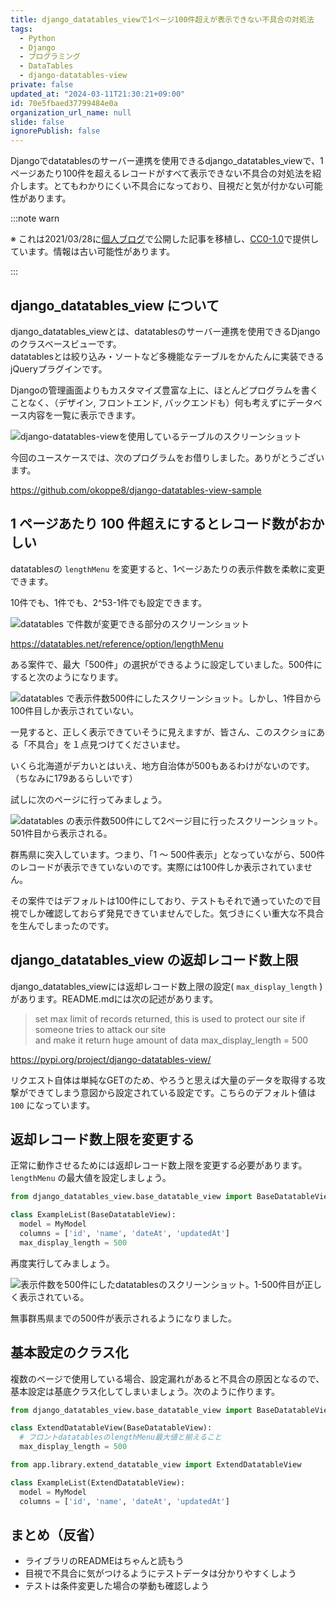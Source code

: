 ```yaml
---
title: django_datatables_viewで1ページ100件超えが表示できない不具合の対処法
tags:
  - Python
  - Django
  - プログラミング
  - DataTables
  - django-datatables-view
private: false
updated_at: "2024-03-11T21:30:21+09:00"
id: 70e5fbaed37799484e0a
organization_url_name: null
slide: false
ignorePublish: false
---
```


Djangoでdatatablesのサーバー連携を使用できるdjango_datatables_viewで、1ページあたり100件を超えるレコードがすべて表示できない不具合の対処法を紹介します。とてもわかりにくい不具合になっており、目視だと気が付かない可能性があります。

:::note warn

※ これは2021/03/28に[個人ブログ](https://bicstone.me)で公開した記事を移植し、[CC0-1.0](https://creativecommons.org/publicdomain/zero/1.0/deed.ja)で提供しています。情報は古い可能性があります。

:::

## django_datatables_view について

django_datatables_viewとは、datatablesのサーバー連携を使用できるDjangoのクラスベースビューです。  
datatablesとは絞り込み・ソートなど多機能なテーブルをかんたんに実装できるjQueryプラグインです。

Djangoの管理画面よりもカスタマイズ豊富な上に、ほとんどプログラムを書くことなく、（デザイン, フロントエンド, バックエンドも）何も考えずにデータベース内容を一覧に表示できます。

![django-datatables-viewを使用しているテーブルのスクリーンショット](https://qiita-image-store.s3.ap-northeast-1.amazonaws.com/0/684999/b9f9deba-cd7e-6fad-ef2d-86d9c3c26390.png)

今回のユースケースでは、次のプログラムをお借りしました。ありがとうございます。

https://github.com/okoppe8/django-datatables-view-sample

## 1 ページあたり 100 件超えにするとレコード数がおかしい

datatablesの `lengthMenu` を変更すると、1ページあたりの表示件数を柔軟に変更できます。

10件でも、1件でも、2^53-1件でも設定できます。

![datatables で件数が変更できる部分のスクリーンショット](https://qiita-image-store.s3.ap-northeast-1.amazonaws.com/0/684999/25b47c4c-a350-9707-e374-64e5b4096a23.png)

https://datatables.net/reference/option/lengthMenu

ある案件で、最大「500件」の選択ができるように設定していました。500件にすると次のようになります。

![datatables で表示件数500件にしたスクリーンショット。しかし、1件目から100件目しか表示されていない。](https://qiita-image-store.s3.ap-northeast-1.amazonaws.com/0/684999/00d7526d-35e9-27c5-e709-203e28366cb5.png)

一見すると、正しく表示できていそうに見えますが、皆さん、このスクショにある「不具合」を１点見つけてくださいませ。

いくら北海道がデカいとはいえ、地方自治体が500もあるわけがないのです。（ちなみに179あるらしいです）

試しに次のページに行ってみましょう。

![datatables の表示件数500件にして2ページ目に行ったスクリーンショット。501件目から表示される。](https://qiita-image-store.s3.ap-northeast-1.amazonaws.com/0/684999/021c0e06-6053-d40e-18f2-e2a0f59d51e5.png)

群馬県に突入しています。つまり、「1 ～ 500件表示」となっていながら、500件のレコードが表示できていないのです。実際には100件しか表示されていません。

その案件ではデフォルトは100件にしており、テストもそれで通っていたので目視でしか確認しておらず発見できていませんでした。気づきにくい重大な不具合を生んでしまったのです。

## django_datatables_view の返却レコード数上限

django_datatables_viewには返却レコード数上限の設定( `max_display_length` )があります。README.mdには次の記述があります。

> set max limit of records returned, this is used to protect our site if someone tries to attack our site  
> and make it return huge amount of data max_display_length = 500

https://pypi.org/project/django-datatables-view/

リクエスト自体は単純なGETのため、やろうと思えば大量のデータを取得する攻撃ができてしまう意図から設定されている設定です。こちらのデフォルト値は `100` になっています。

## 返却レコード数上限を変更する

正常に動作させるためには返却レコード数上限を変更する必要があります。`lengthMenu` の最大値を設定しましょう。

```py
from django_datatables_view.base_datatable_view import BaseDatatableView

class ExampleList(BaseDatatableView):
  model = MyModel
  columns = ['id', 'name', 'dateAt', 'updatedAt']
  max_display_length = 500
```

再度実行してみましょう。

![表示件数を500件にしたdatatablesのスクリーンショット。1-500件目が正しく表示されている。](https://qiita-image-store.s3.ap-northeast-1.amazonaws.com/0/684999/04f4d670-500c-45f9-6ccf-408296c61659.png)

無事群馬県までの500件が表示されるようになりました。

## 基本設定のクラス化

複数のページで使用している場合、設定漏れがあると不具合の原因となるので、基本設定は基底クラス化してしまいましょう。次のように作ります。

```py
from django_datatables_view.base_datatable_view import BaseDatatableView

class ExtendDatatableView(BaseDatatableView):
  # フロントdatatablesのlengthMenu最大値と揃えること
  max_display_length = 500
```

```py
from app.library.extend_datatable_view import ExtendDatatableView

class ExampleList(ExtendDatatableView):
  model = MyModel
  columns = ['id', 'name', 'dateAt', 'updatedAt']
```

## まとめ（反省）

- ライブラリのREADMEはちゃんと読もう
- 目視で不具合に気がつけるようにテストデータは分かりやすくしよう
- テストは条件変更した場合の挙動も確認しよう
